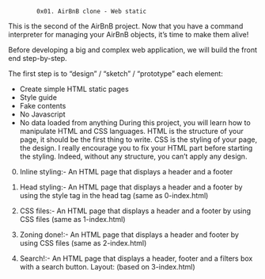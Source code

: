             0x01. AirBnB clone - Web static

This is the second of the AirBnB project.
Now that you have a command interpreter for managing your AirBnB objects, it’s time to make them alive!

Before developing a big and complex web application, we will build the front end step-by-step.

The first step is to “design” / “sketch” / “prototype” each element:

 - Create simple HTML static pages
 - Style guide
 - Fake contents
 - No Javascript
 - No data loaded from anything
During this project, you will learn how to manipulate HTML and CSS languages. HTML is the structure of your page, it should be the first thing to write. CSS is the styling of your page, the design. I really encourage you to fix your HTML part before starting the styling. Indeed, without any structure, you can’t apply any design.

0. Inline styling:-
  An HTML page that displays a header and a footer

1. Head styling:-
  An HTML page that displays a header and a footer by using the style tag in the head tag (same as 0-index.html)

2. CSS files:-
  An HTML page that displays a header and a footer by using CSS files (same as 1-index.html)

3. Zoning done!:-
  An HTML page that displays a header and footer by using CSS files (same as 2-index.html)

4. Search!:-
  An HTML page that displays a header, footer and a filters box with a search button.
  Layout: (based on 3-index.html)